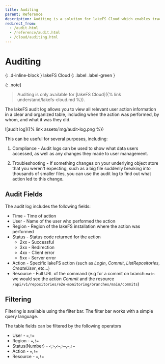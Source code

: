 ```yaml
---
title: Auditing
parent: Reference
description: Auditing is a solution for lakeFS Cloud which enables tracking of events and activities performed within the solution. These logs capture information such as who accessed the solution, what actions were taken, and when they occurred.
redirect_from: 
  - /audit.html
  - /reference/audit.html
  - /cloud/auditing.html
---
```


# Auditing
{: .d-inline-block }
lakeFS Cloud
{: .label .label-green }

{: .note}
> Auditing is only available for [lakeFS Cloud]({% link understand/lakefs-cloud.md %}).

The lakeFS audit log allows you to view all relevant user action information in a clear and organized table, including when the action was performed, by whom, and what it was they did. 

![audit log]({% link assets/img/audit-log.png %})

This can be useful for several purposes, including: 

1. Compliance - Audit logs can be used to show what data users accessed, as well as any changes they made to user management.

2. Troubleshooting - If something changes on your underlying object store that you weren't expecting, such as a big file suddenly breaking into thousands of smaller files, you can use the audit log to find out what action led to this change. 

## Audit Fields

The audit log includes the following fields:

- Time - Time of action
- User - Name of the user who performed the action
- Region - Region of the lakeFS installation where the action was performed
- Status - Status code returned for the action
  - 2xx - Successful
  - 3xx - Redirection
  - 4xx - Client error
  - 5xx - Server error
- Action - Specific lakeFS action (such as _Login_, _Commit_, _ListRepositories_, _CreateUser_, etc...)
- Resource - Full URL of the command (e.g for a commit on branch `main` we would see the action _Commit_ and the resource `/api/v1/repositories/e2e-monitoring/branches/main/commits`)

## Filtering

Filtering is available using the filter bar. The filter bar works with a simple query language.

The table fields can be filtered by the following operators
- User  - `=`,`!=`
- Region - `=`,`!=`
- Status(Number) - `<`,`>`,`<=`,`>=`,`=`,`!=`
- Action - `=`,`!=`
- Resource - `=`,`!=`
